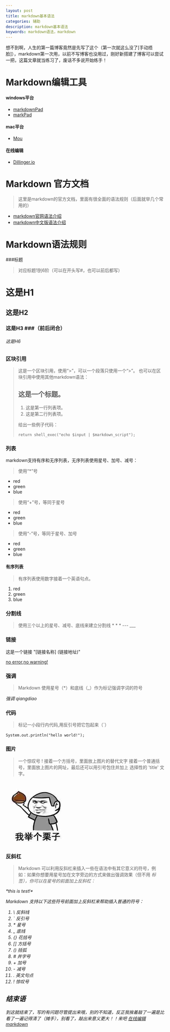 ```yaml
---
layout: post
title: markdown基本语法
categories: 辅助
description: markdown基本语法
keywords: markdown语法，markdown
---
```

想不到啊，人生的第一篇博客竟然是先写了这个（第一次就这么没了[手动捂脸]），markdown第一次用，以前不写博客也没用过，刚好新搭建了博客可以尝试一把，这篇文章就当练习了，废话不多说开始练手！
# Markdown编辑工具
#### windows平台
   - [markdownPad](http://markdownpad.com/)
   - [markPad](http://code52.org/DownmarkerWPF/)
#### mac平台
   - [Mou](http://25.io/mou/)
#### 在线编辑
   - [Dillinger.io](http://dillinger.io/)

# Markdown 官方文档
   > 这里是markdown的官方文档，里面有很全面的语法规则（后面就举几个常用的）

- [markdown官网语法介绍](https://daringfireball.net/projects/markdown/syntax)
- [markdown中文版语法介绍](http://wowubuntu.com/markdown/)

# Markdown语法规则
###标题
> 对应标题1到6阶（可以在开头写#，也可以前后都写）
  
  # 这是H1
  ## 这是H2
  ### 这是H3 ###（前后闭合）
  ###### 这是H6
  
### 区块引用
> 这是一个区块引用，使用“>”，可以一个段落只使用一个“>”。
也可以在区块引用中使用其他markdown语法：
> ## 这是一个标题。
> 
> 1.   这是第一行列表项。
> 2.   这是第二行列表项。
> 
> 给出一些例子代码：
> 
>     return shell_exec("echo $input | $markdown_script");

### 列表

markdown支持有序和无序列表，无序列表使用星号、加号、减号：

> 使用“*”号

* red
* green
* blue

> 使用“+”号，等同于星号

+ red
+ green
+ blue

> 使用“-”号，等同于星号、加号

- red
- green
- blue

#### 有序列表

> 有序列表使用数字接着一个英语句点。

1. red
2. green
3. blue


### 分割线

>使用三个以上的星号、减号、底线来建立分割线
    * * *
    ---
    ___
    
### 链接
这是一个链接 "[链接名称] (链接地址)"

[no error,no warning!](https://handexing.github.io/)

### 强调

> Markdown 使用星号（*）和底线（_）作为标记强调字词的符号

*强调*
_qiangdiao_

### 代码
> 标记一小段行内代码,用反引号把它包起来（`）

``System.out.println("hello world!");``

### 图片
> 一个惊叹号 !
接着一个方括号，里面放上图片的替代文字
接着一个普通括号，里面放上图片的网址，最后还可以用引号包住并加上 选择性的 'title' 文字。

![这是图片](/images/posts/123.jpg)

### 反斜杠

> Markdown 可以利用反斜杠来插入一些在语法中有其它意义的符号，例如：如果你想要用星号加在文字旁边的方式来做出强调效果（但不用 <em> 标签），你可以在星号的前面加上反斜杠：

\*this is test!\*

*Markdown 支持以下这些符号前面加上反斜杠来帮助插入普通的符号：*

1. \   反斜线
2. `   反引号
3. \*   星号
4. _   底线
5. {}  花括号
6. []  方括号
7. ()  括弧
8. \#   井字号
9. \+   加号
10. \-   减号
11. .   英文句点
12. !   惊叹号

## 结束语

到这就结束了，写的有问题尽管提出来哦，别的不知道，反正我挨着敲了一遍是比看了一遍记得清了（摊手），别看了，敲出来意义更大！！来吧 [在线编辑markdown](http://dillinger.io/)
